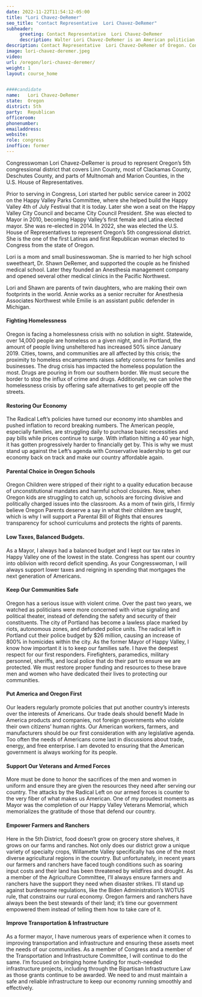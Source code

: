 ```yaml
---
date: 2022-11-22T11:54:12-05:00
title: "Lori Chavez-DeRemer"
seo_title: "contact Representative  Lori Chavez-DeRemer"
subheader:
     greeting: Contact Representative  Lori Chavez-DeRemer 
     description: Walter Lori Chavez-DeRemer is an American politician serving as the U.S. Representative for Oregon's 5th congressional district since 2009. A member of the Democratic Party, his district covers Salem and Newport. Schrader previously served in both houses of the Oregon Legislative Assembly from 1997 to 2008.
description: Contact Representative  Lori Chavez-DeRemer of Oregon. Contact information for Lori Chavez-DeRemer includes email address, phone number, and mailing address.
image: lori-chavez-deremer.jpeg
video: 
url: /oregon/lori-chavez-deremer/
weight: 1
layout: course_home


####candidate
name:	Lori Chavez-DeRemer
state:	Oregon
district: 5th
party:	Republican
officeroom:	
phonenumber:	
emailaddress:	
website:	
role: congress
inoffice: former
---
```



Congresswoman Lori Chavez-DeRemer is proud to represent Oregon’s 5th congressional district that covers Linn County, most of Clackamas County, Deschutes County, and parts of Multnomah and Marion Counties, in the U.S. House of Representatives. 

Prior to serving in Congress, Lori started her public service career in 2002 on the Happy Valley Parks Committee, where she helped build the Happy Valley 4th of July Festival that it is today. Later she won a seat on the Happy Valley City Council and became City Council President. She was elected to Mayor in 2010, becoming Happy Valley’s first female and Latina elected mayor. She was re-elected in 2014. In 2022, she was elected the U.S. House of Representatives to represent Oregon’s 5th congressional district. She is the one of the first Latinas and first Republican woman elected to Congress from the state of Oregon. 

Lori is a mom and small businesswoman. She is married to her high school sweetheart, Dr. Shawn DeRemer, and supported the couple as he finished medical school. Later they founded an Anesthesia management company and opened several other medical clinics in the Pacific Northwest. 

Lori and Shawn are parents of twin daughters, who are making their own footprints in the world. Annie works as a senior recruiter for Anesthesia Associates Northwest while Emilie is an assistant public defender in Michigan.

#### Fighting Homelessness
Oregon is facing a homelessness crisis with no solution in sight. Statewide, over 14,000 people are homeless on a given night, and in Portland, the amount of people living unsheltered has increased 50% since January 2019. Cities, towns, and communities are all affected by this crisis; the proximity to homeless encampments raises safety concerns for families and businesses. The drug crisis has impacted the homeless population the most. Drugs are pouring in from our southern border. We must secure the border to stop the influx of crime and drugs. Additionally, we can solve the homelessness crisis by offering safe alternatives to get people off the streets. 

#### Restoring Our Economy
The Radical Left’s policies have turned our economy into shambles and pushed inflation to record breaking numbers. The American people, especially families, are struggling daily to purchase basic necessities and pay bills while prices continue to surge. With inflation hitting a 40 year high, it has gotten progressively harder to financially get by. This is why we must stand up against the Left’s agenda with Conservative leadership to get our economy back on track and make our country affordable again.

#### Parental Choice in Oregon Schools
Oregon Children were stripped of their right to a quality education because of unconstitutional mandates and harmful school closures. Now, when Oregon kids are struggling to catch up, schools are forcing divisive and politically charged issues into the classroom. As a mom of twin girls, I firmly believe Oregon Parents deserve a say in what their children are taught, which is why I will support a Parental Bill of Rights that ensures transparency for school curriculums and protects the rights of parents.

#### Low Taxes, Balanced Budgets.
As a Mayor, I always had a balanced budget and I kept our tax rates in Happy Valley one of the lowest in the state. Congress has spent our country into oblivion with record deficit spending.  As your Congresswoman, I will always support lower taxes and reigning in spending that mortgages the next generation of Americans.

#### Keep Our Communities Safe
Oregon has a serious issue with violent crime. Over the past two years, we watched as politicians were more concerned with virtue signaling and political theater, instead of defending the safety and security of their constituents. The city of Portland has become a lawless place marked by riots, autonomous zones, and defunded police units. The radical left in Portland cut their police budget by $26 million, causing an increase of 800% in homicides within the city. As the former Mayor of Happy Valley, I know how important it is to keep our families safe. I have the deepest respect for our first responders. Firefighters, paramedics, military personnel, sheriffs, and local police that do their part to ensure we are protected. We must restore proper funding and resources to these brave men and women who have dedicated their lives to protecting our communities.

#### Put America and Oregon First
Our leaders regularly promote policies that put another country’s interests over the interests of Americans. Our trade deals should benefit Made In America products and companies, not foreign governments who violate their own citizens’ human rights. Our American workers, farmers, and manufacturers should be our first consideration with any legislative agenda. Too often the needs of Americans come last in discussions about trade, energy, and free enterprise. I am devoted to ensuring that the American government is always working for its people.

#### Support Our Veterans and Armed Forces
More must be done to honor the sacrifices of the men and women in uniform and ensure they are given the resources they need after serving our country. The attacks by the Radical Left on our armed forces is counter to the very fiber of what makes us American. One of my proudest moments as Mayor was the completion of our Happy Valley Veterans Memorial, which memorializes the gratitude of those that defend our country.

#### Empower Farmers and Ranchers
Here in the 5th District, food doesn’t grow on grocery store shelves, it grows on our farms and ranches. Not only does our district grow a unique variety of specialty crops, Willamette Valley specifically has one of the most diverse agricultural regions in the country. But unfortunately, in recent years our farmers and ranchers have faced tough conditions such as soaring input costs and their land has been threatened by wildfires and drought. As a member of the Agriculture Committee, I’ll always ensure farmers and ranchers have the support they need when disaster strikes. I’ll stand up against burdensome regulations, like the Biden Administration’s WOTUS rule, that constrains our rural economy. Oregon farmers and ranchers have always been the best stewards of their land; it’s time our government empowered them instead of telling them how to take care of it.

#### Improve Transportation & Infrastructure
As a former mayor, I have numerous years of experience when it comes to improving transportation and infrastructure and ensuring these assets meet the needs of our communities. As a member of Congress and a member of the Transportation and Infrastructure Committee, I will continue to do the same. I’m focused on bringing home funding for much-needed infrastructure projects, including through the Bipartisan Infrastructure Law as those grants continue to be awarded. We need to and must maintain a safe and reliable infrastructure to keep our economy running smoothly and effectively.